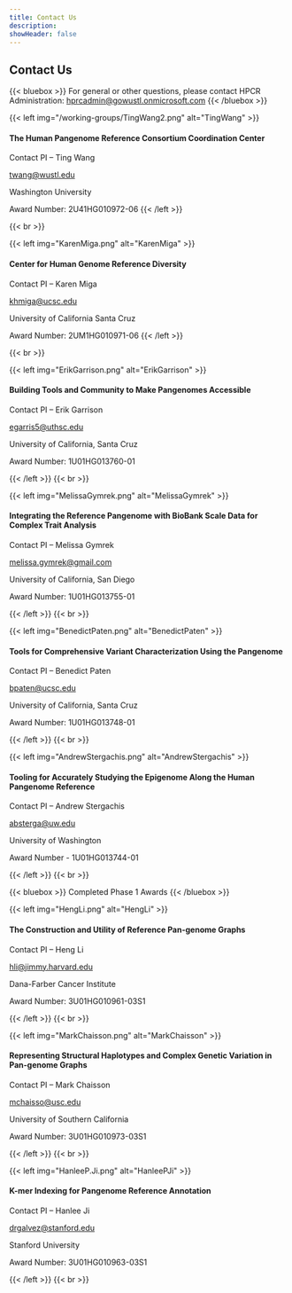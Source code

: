 ```yaml
---
title: Contact Us
description:
showHeader: false
---
```


## Contact Us

{{< bluebox >}}
For general or other questions, please contact HPCR Administration: <hprcadmin@gowustl.onmicrosoft.com>
{{< /bluebox >}}


{{< left img="/working-groups/TingWang2.png" alt="TingWang" >}}
#### The Human Pangenome Reference Consortium Coordination Center

Contact PI – Ting Wang

<twang@wustl.edu>

Washington University

Award Number: 2U41HG010972-06
{{< /left >}}

{{< br >}}

{{< left img="KarenMiga.png" alt="KarenMiga" >}}

#### Center for Human Genome Reference Diversity

Contact PI – Karen Miga

<khmiga@ucsc.edu>

University of California Santa Cruz

Award Number: 2UM1HG010971-06
{{< /left >}}

{{< br >}}

{{< left img="ErikGarrison.png" alt="ErikGarrison" >}}

#### Building Tools and Community to Make Pangenomes Accessible

Contact PI – Erik Garrison

<egarris5@uthsc.edu>

University of California, Santa Cruz

Award Number: 1U01HG013760-01

{{< /left >}}
{{< br >}}

{{< left img="MelissaGymrek.png" alt="MelissaGymrek" >}}

#### Integrating the Reference Pangenome with BioBank Scale Data for Complex Trait Analysis

Contact PI – Melissa Gymrek

<melissa.gymrek@gmail.com>

University of California, San Diego

Award Number: 1U01HG013755-01

{{< /left >}}
{{< br >}}

{{< left img="BenedictPaten.png" alt="BenedictPaten" >}}

#### Tools for Comprehensive Variant Characterization Using the Pangenome

Contact PI – Benedict Paten

<bpaten@ucsc.edu>

University of California, Santa Cruz

Award Number: 1U01HG013748-01

{{< /left >}}
{{< br >}}

{{< left img="AndrewStergachis.png" alt="AndrewStergachis" >}}

#### Tooling for Accurately Studying the Epigenome Along the Human Pangenome Reference

Contact PI – Andrew Stergachis

<absterga@uw.edu>

University of Washington

Award Number - 1U01HG013744-01

{{< /left >}}
{{< br >}}

{{< bluebox >}}
Completed Phase 1 Awards
{{< /bluebox >}}

{{< left img="HengLi.png" alt="HengLi" >}}

#### The Construction and Utility of Reference Pan-genome Graphs

Contact PI – Heng Li

<hli@jimmy.harvard.edu>

Dana-Farber Cancer Institute

Award Number: 3U01HG010961-03S1

{{< /left >}}
{{< br >}}

{{< left img="MarkChaisson.png" alt="MarkChaisson" >}}

#### Representing Structural Haplotypes and Complex Genetic Variation in Pan-genome Graphs

Contact PI – Mark Chaisson

<mchaisso@usc.edu>

University of Southern California

Award Number: 3U01HG010973-03S1

{{< /left >}}
{{< br >}}

{{< left img="HanleeP.Ji.png" alt="HanleePJi" >}}

#### K-mer Indexing for Pangenome Reference Annotation

Contact PI – Hanlee Ji

<drgalvez@stanford.edu>

Stanford University

Award Number: 3U01HG010963-03S1

{{< /left >}}
{{< br >}}
